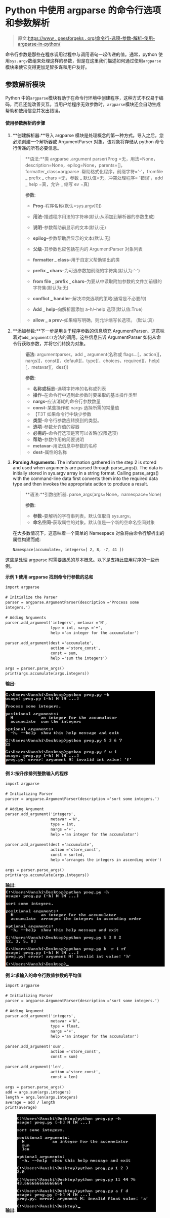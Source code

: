 # Python 中使用 argparse 的命令行选项和参数解析

> 原文:[https://www . geesforgeks . org/命令行-选项-参数-解析-使用-argparse-in-python/](https://www.geeksforgeeks.org/command-line-option-and-argument-parsing-using-argparse-in-python/)

命令行参数是那些在程序调用过程中与调用语句一起传递的值。通常，python 使用`sys.argv`数组来处理这样的参数，但是在这里我们描述如何通过使用`argparse`模块来使它变得更加足智多谋和用户友好。

## 参数解析模块

Python 中的`argparse`模块有助于在命令行环境中创建程序，这种方式不仅易于编码，而且还能改善交互。当用户给程序无效参数时，`argparse`模块还会自动生成帮助和使用信息并发出错误。

#### 使用参数解析的步骤

1.  **创建解析器:**导入 argparse 模块是处理概念的第一种方式。导入之后，您必须创建一个解析器或 ArgumentParser 对象，该对象将存储从 python 命令行传递的所有必要信息。

    > **语法:**类 argparse .argument parser(Prog =无，用法=None，description=None，epilog=None，parents=[]，formatter_class=argparse .帮助格式化程序，前缀字符='-'，fromfile _ prefix _ chars =无，参数 _ 默认值=无，冲突处理程序= '错误'，add _ help =真，允许 _ 缩写 ev =真)
    > 
    > **参数:**
    > 
    > *   **Prog**–程序名称(默认=sys.argv[0])
    > *   **用法**–描述程序用法的字符串(默认:从添加到解析器的参数生成)
    > *   **说明**–参数帮助前显示的文本(默认:无)
    > *   **epilog**–参数帮助后显示的文本(默认:无)
    > *   **父级**–其参数也应包括在内的 ArgumentParser 对象列表
    > *   **formatter _ class**–用于自定义帮助输出的类
    > *   **prefix _ chars**–为可选参数加前缀的字符集(默认为:'-')
    > *   **from file _ prefix _ chars**–为要从中读取附加参数的文件加前缀的字符集(默认为:无)
    > 
    > *   **conflict _ handler**–解决冲突选项的策略(通常是不必要的)
    > *   **Add _ help**–向解析器添加 a-h/–help 选项(默认值:True)
    > *   **allow _ a prev**–如果缩写明确，则允许缩写长选项。 (默认:真)

2.  **添加参数:**下一步是用关于程序参数的信息填充 ArgumentParser。这意味着对`add_argument()`方法的调用。这些信息告诉 ArgumentParser 如何从命令行获取参数，并将它们转换为对象。

    > **语法:** argumentparser。add _ argument(名称或 flags…[，action][，nargs][，const][，default][，type][，choices，required][，help][，metavar][，dest])
    > 
    > **参数:**
    > 
    > *   **名称或标志**–选项字符串的名称或列表
    > *   **操作**–在命令行中遇到此参数时要采取的基本操作类型
    > *   **nargs**–应该消耗的命令行参数数量
    > *   **const**–某些操作和 nargs 选择所需的常量值
    > *   【T3T 如果命令行中缺少参数
    > *   **类型**–命令行参数应转换到的类型。
    > *   **选项**–参数允许值的容器
    > *   **必需的**–命令行选项是否可以省略(仅限选项)
    > *   **帮助**–参数作用的简要说明
    > *   **metavar**–用法信息中参数的名称
    > *   **dest**–属性的名称

3.  **Parsing Arguments:** The information gathered in the step 2 is stored and used when arguments are parsed through parse_args(). The data is initially stored in sys.argv array in a string format. Calling parse_args() with the command-line data first converts them into the required data type and then invokes the appropriate action to produce a result.

    > **语法:**引数剖析器. parse_args(args=None，namespace=None)
    > 
    > **参数:**
    > 
    > *   **参数**–要解析的字符串列表。默认值取自 sys.argv。
    > *   **命名空间**–获取属性的对象。默认值是一个新的空命名空间对象

    在大多数情况下，这意味着一个简单的 Namespace 对象将由命令行解析出的属性构建而成:

    ```
    Namespace(accumulate=, integers=[ 2, 8, -7, 41 ])
    ```

这些是处理 argparse 时需要熟悉的基本概念。以下是支持此应用程序的一些示例。

**示例 1:使用 argparse 找到命令行参数的总和**

```
import argparse

# Initialize the Parser
parser = argparse.ArgumentParser(description ='Process some integers.')

# Adding Arguments
parser.add_argument('integers', metavar ='N', 
                    type = int, nargs ='+',
                    help ='an integer for the accumulator')

parser.add_argument(dest ='accumulate', 
                    action ='store_const',
                    const = sum, 
                    help ='sum the integers')

args = parser.parse_args()
print(args.accumulate(args.integers))
```

**输出:**

![python-argparse](img/2cf75a377a0ae9c78208e17158fb998d.png)

**例 2:按升序排列整数输入的程序**

```
import argparse

# Initializing Parser
parser = argparse.ArgumentParser(description ='sort some integers.')

# Adding Argument
parser.add_argument('integers',
                    metavar ='N',
                    type = int,
                    nargs ='+',
                    help ='an integer for the accumulator')

parser.add_argument(dest ='accumulate',
                    action ='store_const',
                    const = sorted,
                    help ='arranges the integers in ascending order')

args = parser.parse_args()
print(args.accumulate(args.integers))
```

**输出:**
![python-argparse](img/d9bf4cd5a7b1e2a88b48c145c434a46c.png)

**例 3:求输入的命令行数值参数的平均值**

```
import argparse

# Initializing Parser
parser = argparse.ArgumentParser(description ='sort some integers.')

# Adding Argument
parser.add_argument('integers',
                    metavar ='N',
                    type = float,
                    nargs ='+',
                    help ='an integer for the accumulator')

parser.add_argument('sum',
                    action ='store_const',
                    const = sum)

parser.add_argument('len',
                    action ='store_const',
                    const = len)

args = parser.parse_args()
add = args.sum(args.integers)
length = args.len(args.integers)
average = add / length
print(average)
```

**输出:**
![python-argparse](img/a1d7471192c40c8c3be94619babf8650.png)